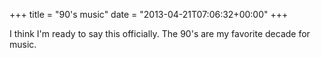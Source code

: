 +++
title = "90's music"
date = "2013-04-21T07:06:32+00:00"
+++

I think I'm ready to say this officially. The 90's are my favorite decade for music.
			
